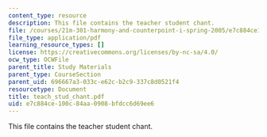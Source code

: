 ```yaml
---
content_type: resource
description: This file contains the teacher student chant.
file: /courses/21m-301-harmony-and-counterpoint-i-spring-2005/e7c884ce100c84aa0908bfdcc6d69ee6_teach_stud_chant.pdf
file_type: application/pdf
learning_resource_types: []
license: https://creativecommons.org/licenses/by-nc-sa/4.0/
ocw_type: OCWFile
parent_title: Study Materials
parent_type: CourseSection
parent_uid: 696667a3-033c-e62c-b2c9-337c8d0521f4
resourcetype: Document
title: teach_stud_chant.pdf
uid: e7c884ce-100c-84aa-0908-bfdcc6d69ee6
---
```

This file contains the teacher student chant.
